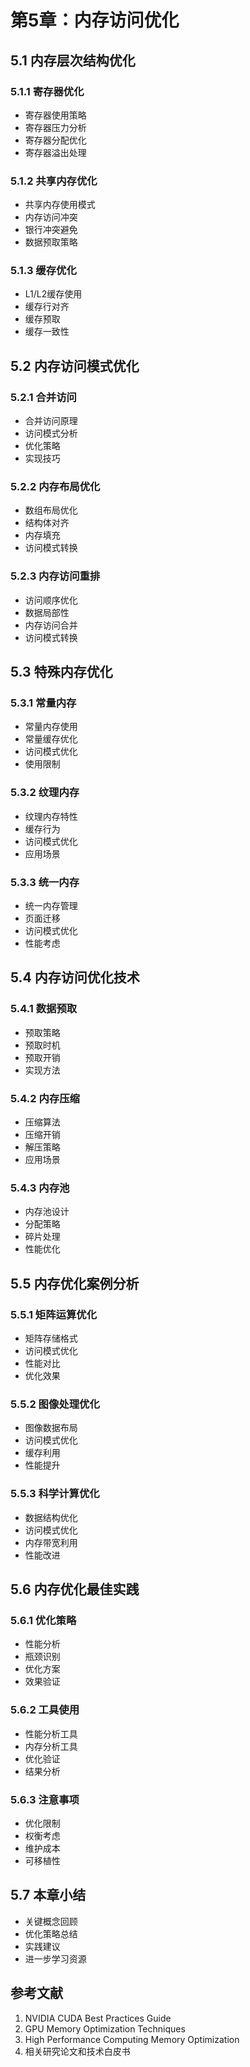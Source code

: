 # 第5章：内存访问优化

## 5.1 内存层次结构优化

### 5.1.1 寄存器优化
- 寄存器使用策略
- 寄存器压力分析
- 寄存器分配优化
- 寄存器溢出处理

### 5.1.2 共享内存优化
- 共享内存使用模式
- 内存访问冲突
- 银行冲突避免
- 数据预取策略

### 5.1.3 缓存优化
- L1/L2缓存使用
- 缓存行对齐
- 缓存预取
- 缓存一致性

## 5.2 内存访问模式优化

### 5.2.1 合并访问
- 合并访问原理
- 访问模式分析
- 优化策略
- 实现技巧

### 5.2.2 内存布局优化
- 数组布局优化
- 结构体对齐
- 内存填充
- 访问模式转换

### 5.2.3 内存访问重排
- 访问顺序优化
- 数据局部性
- 内存访问合并
- 访问模式转换

## 5.3 特殊内存优化

### 5.3.1 常量内存
- 常量内存使用
- 常量缓存优化
- 访问模式优化
- 使用限制

### 5.3.2 纹理内存
- 纹理内存特性
- 缓存行为
- 访问模式优化
- 应用场景

### 5.3.3 统一内存
- 统一内存管理
- 页面迁移
- 访问模式优化
- 性能考虑

## 5.4 内存访问优化技术

### 5.4.1 数据预取
- 预取策略
- 预取时机
- 预取开销
- 实现方法

### 5.4.2 内存压缩
- 压缩算法
- 压缩开销
- 解压策略
- 应用场景

### 5.4.3 内存池
- 内存池设计
- 分配策略
- 碎片处理
- 性能优化

## 5.5 内存优化案例分析

### 5.5.1 矩阵运算优化
- 矩阵存储格式
- 访问模式优化
- 性能对比
- 优化效果

### 5.5.2 图像处理优化
- 图像数据布局
- 访问模式优化
- 缓存利用
- 性能提升

### 5.5.3 科学计算优化
- 数据结构优化
- 访问模式优化
- 内存带宽利用
- 性能改进

## 5.6 内存优化最佳实践

### 5.6.1 优化策略
- 性能分析
- 瓶颈识别
- 优化方案
- 效果验证

### 5.6.2 工具使用
- 性能分析工具
- 内存分析工具
- 优化验证
- 结果分析

### 5.6.3 注意事项
- 优化限制
- 权衡考虑
- 维护成本
- 可移植性

## 5.7 本章小结
- 关键概念回顾
- 优化策略总结
- 实践建议
- 进一步学习资源

## 参考文献
1. NVIDIA CUDA Best Practices Guide
2. GPU Memory Optimization Techniques
3. High Performance Computing Memory Optimization
4. 相关研究论文和技术白皮书 